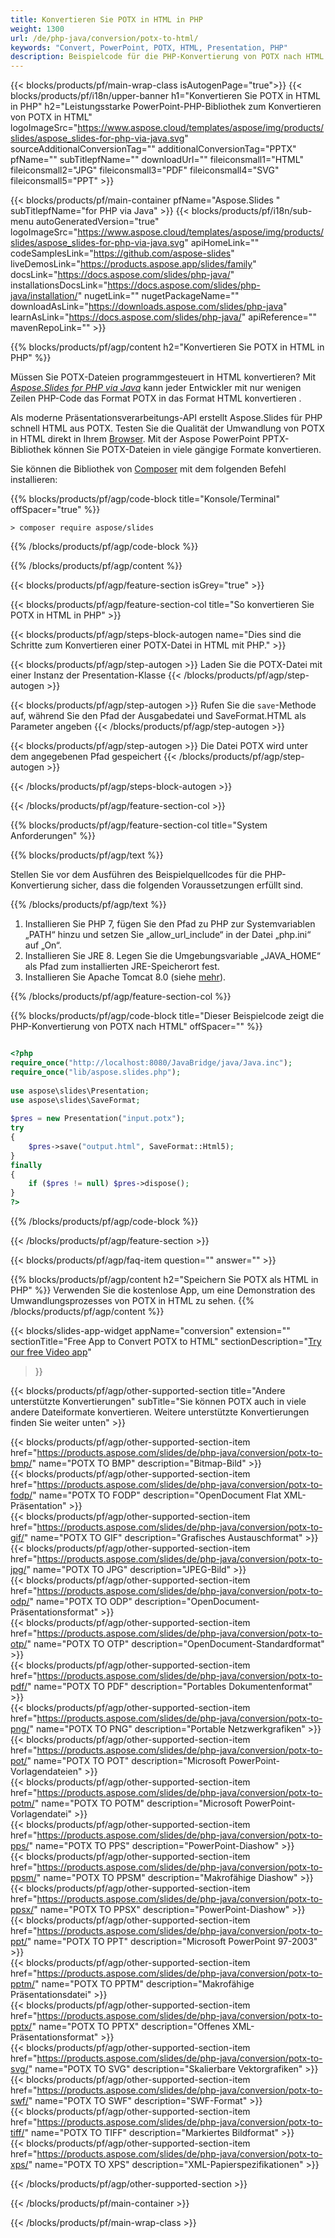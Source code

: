 ```yaml
---
title: Konvertieren Sie POTX in HTML in PHP
weight: 1300
url: /de/php-java/conversion/potx-to-html/ 
keywords: "Convert, PowerPoint, POTX, HTML, Presentation, PHP"
description: Beispielcode für die PHP-Konvertierung von POTX nach HTML. Verwenden Sie die PowerPoint-PHP-API für die Stapelkonvertierung von POTX-Dateien in HTML-Dateien.
---
```


{{< blocks/products/pf/main-wrap-class isAutogenPage="true">}}
{{< blocks/products/pf/i18n/upper-banner h1="Konvertieren Sie POTX in HTML in PHP" h2="Leistungsstarke PowerPoint-PHP-Bibliothek zum Konvertieren von POTX in HTML" logoImageSrc="https://www.aspose.cloud/templates/aspose/img/products/slides/aspose_slides-for-php-via-java.svg" sourceAdditionalConversionTag="" additionalConversionTag="PPTX" pfName="" subTitlepfName="" downloadUrl="" fileiconsmall1="HTML" fileiconsmall2="JPG" fileiconsmall3="PDF" fileiconsmall4="SVG" fileiconsmall5="PPT" >}}

{{< blocks/products/pf/main-container pfName="Aspose.Slides " subTitlepfName="for PHP via Java" >}}
{{< blocks/products/pf/i18n/sub-menu autoGeneratedVersion="true" logoImageSrc="https://www.aspose.cloud/templates/aspose/img/products/slides/aspose_slides-for-php-via-java.svg" apiHomeLink="" codeSamplesLink="https://github.com/aspose-slides" liveDemosLink="https://products.aspose.app/slides/family" docsLink="https://docs.aspose.com/slides/php-java/" installationsDocsLink="https://docs.aspose.com/slides/php-java/installation/" nugetLink="" nugetPackageName="" downloadAsLink="https://downloads.aspose.com/slides/php-java" learnAsLink="https://docs.aspose.com/slides/php-java/" apiReference="" mavenRepoLink="" >}}

{{% blocks/products/pf/agp/content h2="Konvertieren Sie POTX in HTML in PHP" %}}

Müssen Sie POTX-Dateien programmgesteuert in HTML konvertieren? Mit [*Aspose.Slides for PHP via Java*](https://products.aspose.com/slides/de/php-java/) kann jeder Entwickler mit nur wenigen Zeilen PHP-Code das Format POTX in das Format HTML konvertieren .

Als moderne Präsentationsverarbeitungs-API erstellt Aspose.Slides für PHP schnell HTML aus POTX. Testen Sie die Qualität der Umwandlung von POTX in HTML direkt in Ihrem [Browser](https://products.aspose.app/slides/conversion). Mit der Aspose PowerPoint PPTX-Bibliothek können Sie POTX-Dateien in viele gängige Formate konvertieren.

Sie können die Bibliothek von [Composer](https://packagist.org/packages/aspose/slides) mit dem folgenden Befehl installieren:

{{% blocks/products/pf/agp/code-block title="Konsole/Terminal" offSpacer="true" %}}

```console
> composer require aspose/slides 

```

{{% /blocks/products/pf/agp/code-block %}}

{{% /blocks/products/pf/agp/content %}}

{{< blocks/products/pf/agp/feature-section isGrey="true" >}}

{{< blocks/products/pf/agp/feature-section-col title="So konvertieren Sie POTX in HTML in PHP" >}}

{{< blocks/products/pf/agp/steps-block-autogen name="Dies sind die Schritte zum Konvertieren einer POTX-Datei in HTML mit PHP." >}}

{{< blocks/products/pf/agp/step-autogen >}}
Laden Sie die POTX-Datei mit einer Instanz der Presentation-Klasse
{{< /blocks/products/pf/agp/step-autogen >}}

{{< blocks/products/pf/agp/step-autogen >}}
Rufen Sie die `save`-Methode auf, während Sie den Pfad der Ausgabedatei und SaveFormat.HTML als Parameter angeben
{{< /blocks/products/pf/agp/step-autogen >}}

{{< blocks/products/pf/agp/step-autogen >}}
Die Datei POTX wird unter dem angegebenen Pfad gespeichert
{{< /blocks/products/pf/agp/step-autogen >}}

{{< /blocks/products/pf/agp/steps-block-autogen >}}

{{< /blocks/products/pf/agp/feature-section-col >}}

{{% blocks/products/pf/agp/feature-section-col title="System Anforderungen" %}}

{{% blocks/products/pf/agp/text %}}

 Stellen Sie vor dem Ausführen des Beispielquellcodes für die PHP-Konvertierung sicher, dass die folgenden Voraussetzungen erfüllt sind.

{{% /blocks/products/pf/agp/text %}}

1. Installieren Sie PHP 7, fügen Sie den Pfad zu PHP zur Systemvariablen „PATH“ hinzu und setzen Sie „allow_url_include“ in der Datei „php.ini“ auf „On“.
1. Installieren Sie JRE 8. Legen Sie die Umgebungsvariable „JAVA_HOME“ als Pfad zum installierten JRE-Speicherort fest.
1. Installieren Sie Apache Tomcat 8.0 (siehe [mehr](https://docs.aspose.com/slides/php-java/installation/)). 

{{% /blocks/products/pf/agp/feature-section-col %}}

{{% blocks/products/pf/agp/code-block title="Dieser Beispielcode zeigt die PHP-Konvertierung von POTX nach HTML" offSpacer="" %}}

```php

<?php
require_once("http://localhost:8080/JavaBridge/java/Java.inc");
require_once("lib/aspose.slides.php");
 
use aspose\slides\Presentation;
use aspose\slides\SaveFormat;
 
$pres = new Presentation("input.potx");
try
{
    $pres->save("output.html", SaveFormat::Html5);
}
finally
{
    if ($pres != null) $pres->dispose();
}
?>

```
{{% /blocks/products/pf/agp/code-block %}}

{{< /blocks/products/pf/agp/feature-section >}}

{{< blocks/products/pf/agp/faq-item question="" answer="" >}}
 
{{% blocks/products/pf/agp/content h2="Speichern Sie POTX als HTML in PHP" %}}
Verwenden Sie die kostenlose App, um eine Demonstration des Umwandlungsprozesses von POTX in HTML zu sehen. 
{{% /blocks/products/pf/agp/content %}}

<!-- aboutfile Starts -->

{{< blocks/slides-app-widget 
appName="conversion"
extension=""
sectionTitle="Free App to Convert POTX to HTML" 
sectionDescription="[Try our free Video app](https://products.aspose.app/slides/video/)" 
>}}

<!-- aboutfile Ends -->

{{< blocks/products/pf/agp/other-supported-section title="Andere unterstützte Konvertierungen" subTitle="Sie können POTX auch in viele andere Dateiformate konvertieren. Weitere unterstützte Konvertierungen finden Sie weiter unten" >}}

{{< blocks/products/pf/agp/other-supported-section-item href="https://products.aspose.com/slides/de/php-java/conversion/potx-to-bmp/" name="POTX TO BMP" description="Bitmap-Bild" >}}  
{{< blocks/products/pf/agp/other-supported-section-item href="https://products.aspose.com/slides/de/php-java/conversion/potx-to-fodp/" name="POTX TO FODP" description="OpenDocument Flat XML-Präsentation" >}}  
{{< blocks/products/pf/agp/other-supported-section-item href="https://products.aspose.com/slides/de/php-java/conversion/potx-to-gif/" name="POTX TO GIF" description="Grafisches Austauschformat" >}}  
{{< blocks/products/pf/agp/other-supported-section-item href="https://products.aspose.com/slides/de/php-java/conversion/potx-to-jpg/" name="POTX TO JPG" description="JPEG-Bild" >}}  
{{< blocks/products/pf/agp/other-supported-section-item href="https://products.aspose.com/slides/de/php-java/conversion/potx-to-odp/" name="POTX TO ODP" description="OpenDocument-Präsentationsformat" >}}  
{{< blocks/products/pf/agp/other-supported-section-item href="https://products.aspose.com/slides/de/php-java/conversion/potx-to-otp/" name="POTX TO OTP" description="OpenDocument-Standardformat" >}}  
{{< blocks/products/pf/agp/other-supported-section-item href="https://products.aspose.com/slides/de/php-java/conversion/potx-to-pdf/" name="POTX TO PDF" description="Portables Dokumentenformat" >}}  
{{< blocks/products/pf/agp/other-supported-section-item href="https://products.aspose.com/slides/de/php-java/conversion/potx-to-png/" name="POTX TO PNG" description="Portable Netzwerkgrafiken" >}}  
{{< blocks/products/pf/agp/other-supported-section-item href="https://products.aspose.com/slides/de/php-java/conversion/potx-to-pot/" name="POTX TO POT" description="Microsoft PowerPoint-Vorlagendateien" >}}  
{{< blocks/products/pf/agp/other-supported-section-item href="https://products.aspose.com/slides/de/php-java/conversion/potx-to-potm/" name="POTX TO POTM" description="Microsoft PowerPoint-Vorlagendatei" >}}  
{{< blocks/products/pf/agp/other-supported-section-item href="https://products.aspose.com/slides/de/php-java/conversion/potx-to-pps/" name="POTX TO PPS" description="PowerPoint-Diashow" >}}  
{{< blocks/products/pf/agp/other-supported-section-item href="https://products.aspose.com/slides/de/php-java/conversion/potx-to-ppsm/" name="POTX TO PPSM" description="Makrofähige Diashow" >}}  
{{< blocks/products/pf/agp/other-supported-section-item href="https://products.aspose.com/slides/de/php-java/conversion/potx-to-ppsx/" name="POTX TO PPSX" description="PowerPoint-Diashow" >}}  
{{< blocks/products/pf/agp/other-supported-section-item href="https://products.aspose.com/slides/de/php-java/conversion/potx-to-ppt/" name="POTX TO PPT" description="Microsoft PowerPoint 97-2003" >}}  
{{< blocks/products/pf/agp/other-supported-section-item href="https://products.aspose.com/slides/de/php-java/conversion/potx-to-pptm/" name="POTX TO PPTM" description="Makrofähige Präsentationsdatei" >}}  
{{< blocks/products/pf/agp/other-supported-section-item href="https://products.aspose.com/slides/de/php-java/conversion/potx-to-pptx/" name="POTX TO PPTX" description="Offenes XML-Präsentationsformat" >}}  
{{< blocks/products/pf/agp/other-supported-section-item href="https://products.aspose.com/slides/de/php-java/conversion/potx-to-svg/" name="POTX TO SVG" description="Skalierbare Vektorgrafiken" >}}  
{{< blocks/products/pf/agp/other-supported-section-item href="https://products.aspose.com/slides/de/php-java/conversion/potx-to-swf/" name="POTX TO SWF" description="SWF-Format" >}}  
{{< blocks/products/pf/agp/other-supported-section-item href="https://products.aspose.com/slides/de/php-java/conversion/potx-to-tiff/" name="POTX TO TIFF" description="Markiertes Bildformat" >}}  
{{< blocks/products/pf/agp/other-supported-section-item href="https://products.aspose.com/slides/de/php-java/conversion/potx-to-xps/" name="POTX TO XPS" description="XML-Papierspezifikationen" >}}  


{{< /blocks/products/pf/agp/other-supported-section >}}

{{< /blocks/products/pf/main-container >}}
    
{{< /blocks/products/pf/main-wrap-class >}}